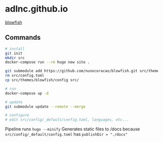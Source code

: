 # adlnc.github.io

[blowfish](https://blowfish.page/)

## Commands
```sh
# install
git init
mkdir src
docker-compose run --rm hugo new site .

git submodule add https://github.com/nunocoracao/blowfish.git src/themes/blowfish
rm src/config.toml
cp src/themes/blowfish/config src/

# run
docker-compose up -d

# update
git submodule update --remote --merge

# configure
# edit src/config/_default/config.toml, languages, etc...

```

Pipeline runs `hugo --minify`
Generates static files to /docs because `src/config/_default/config.toml` has `publishDir = "./docs"`
